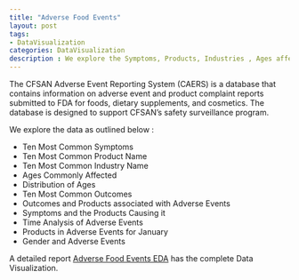 ```yaml
---
title: "Adverse Food Events"
layout: post
tags:
- DataVisualization
categories: DataVisualization
description : We explore the Symptoms, Products, Industries , Ages affected by <b>Adverse Food Events</b>...
---
```


The CFSAN Adverse Event Reporting System (CAERS) is a database that contains information on adverse event and product complaint reports submitted to FDA for foods, dietary supplements, and cosmetics. The database is designed to support CFSAN’s safety surveillance program.

We explore the data as outlined below :

* Ten Most Common Symptoms
* Ten Most Common Product Name
* Ten Most Common Industry Name
* Ages Commonly Affected
* Distribution of Ages
* Ten Most Common Outcomes
* Outcomes and Products associated with Adverse Events
* Symptoms and the Products Causing it
* Time Analysis of Adverse Events
* Products in Adverse Events for January
* Gender and Adverse Events


A detailed report [Adverse Food Events EDA](https://www.kaggle.com/ambarish/detailed-eda-adverse-foodevents-w-advice) has the complete Data Visualization.               

